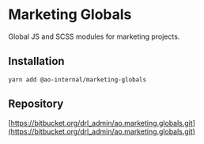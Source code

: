 # Marketing Globals

Global JS and SCSS modules for marketing projects.

## Installation

```
yarn add @ao-internal/marketing-globals
```

## Repository

[https://bitbucket.org/drl_admin/ao.marketing.globals.git](https://bitbucket.org/drl_admin/ao.marketing.globals.git)
